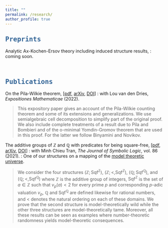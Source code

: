 ```yaml
---
title: ""
permalink: /research/
author_profile: true
---
```

<script type="text/javascript"
  src="https://www.maths.nottingham.ac.uk/plp/pmadw/LaTeXMathML.js">
 </script>

## <kbd id="Preprints"><a href="#Preprints" style="text-decoration: none; color: #326496">Preprints</a></kbd>

Analytic Ax-Kochen-Ersov theory including induced structure results,
: coming soon.

<br>

## <kbd id="Publications"><a href="#Publications" style="text-decoration: none; color: #326496">Publications</a></kbd>


On the Pila-Wilkie theorem, [<a href="http://neerbhardwaj.github.io/files/On%20the%20Pila-Wilkie%20theorem.pdf" target="_blank">pdf</a>, <a href="https://arxiv.org/abs/2010.14046" target=_blank>arXiv</a>, <a href="https://doi.org/10.1016/j.exmath.2022.03.001" target="_blank">DOI</a>]
: with Lou van den Dries, <i>Expositiones Mathematicae</i> (2022).
> This expository paper gives an account of the Pila-Wilkie counting theorem and some of its extensions and generalizations. We use semialgebraic cell decomposition to simplify part of the original proof. We also include complete treatments of a result due to Pila and Bombieri and of the o-minimal Yomdin-Gromov theorem that are used in this proof. For the latter we follow Binyamini and Novikov.

The additive groups of $ℤ$ and $ℚ$ with predicates for being square-free, [<a href="http://neerbhardwaj.github.io/files/The%20additive%20groups%20of%20ℤ%20and%20%20ℚ%20with%20predicates%20for%20being%20square-free.pdf" target="_blank">pdf</a>, <a href="https://arxiv.org/abs/1707.00096" target="_blank">arXiv</a>, <a href="https://doi.org/10.1017/jsl.2020.30" target="_blank">DOI</a>]
: with Minh Chieu Tran, <i>The Journal of Symbolic Logic</i>, vol. 86 (2021).
: One of our structures on a mapping of the <a href="http://forkinganddividing.com/#_02_54" target="blank">model theoretic universe</a>.
> We consider the four structures $(ℤ;\mbox{Sqf}^ℤ)$, $(ℤ;<,\mbox{Sqf}^ℤ)$, $(ℚ;\mbox{Sqf}^ℚ)$, and $(ℚ;<,\mbox{Sqf}^ℚ)$ where $ℤ$ is the additive group of integers, $\mbox{Sqf}^ℤ$ is the set of $a\in ℤ$ such that $v_p(a)<2$ for every prime $p$ and corresponding $p$-adic valuation $v_p$, $ℚ$ and $\mbox{Sqf}^ℚ$ are defined likewise for rational numbers, and $<$ denotes the natural ordering on each of these domains. We prove that the second structure is model-theoretically wild while the other three structures are model-theoretically tame. Moreover, all these results can be seen as examples where number-theoretic randomness yields model-theoretic consequences.










